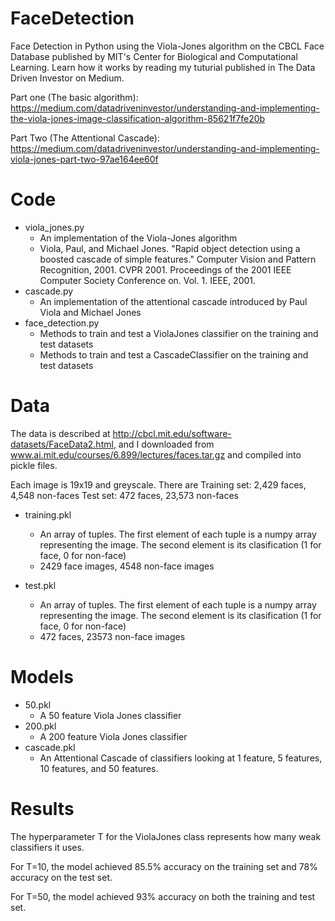 # FaceDetection
Face Detection in Python using the Viola-Jones algorithm on the CBCL Face Database published by MIT's Center for Biological and Computational Learning. Learn how it works by reading my tuturial published in The Data Driven Investor on Medium.

Part one (The basic algorithm): https://medium.com/datadriveninvestor/understanding-and-implementing-the-viola-jones-image-classification-algorithm-85621f7fe20b

Part Two (The Attentional Cascade): https://medium.com/datadriveninvestor/understanding-and-implementing-viola-jones-part-two-97ae164ee60f

# Code
- viola_jones.py
  - An implementation of the Viola-Jones algorithm
  - Viola, Paul, and Michael Jones. "Rapid object detection using a boosted cascade of simple features." Computer Vision and Pattern Recognition, 2001. CVPR 2001. Proceedings of the 2001 IEEE Computer Society Conference on. Vol. 1. IEEE, 2001.
- cascade.py
  - An implementation of the attentional cascade introduced by Paul Viola and Michael Jones
- face_detection.py
  - Methods to train and test a ViolaJones classifier on the training and test datasets
  - Methods to train and test a CascadeClassifier on the training and test datasets

# Data
The data is described at http://cbcl.mit.edu/software-datasets/FaceData2.html, and I downloaded from www.ai.mit.edu/courses/6.899/lectures/faces.tar.gz and compiled into pickle files.

Each image is 19x19 and greyscale. There are Training set:  2,429 faces, 4,548 non-faces
Test set: 472 faces, 23,573 non-faces 

- training.pkl
  - An array of tuples. The first element of each tuple is a numpy array representing the image. The second element is its clasification (1 for face, 0 for non-face)
  - 2429 face images, 4548 non-face images

- test.pkl
  - An array of tuples. The first element of each tuple is a numpy array representing the image. The second element is its clasification (1 for face, 0 for non-face)
  - 472 faces, 23573 non-face images

# Models
- 50.pkl
  - A 50 feature Viola Jones classifier
- 200.pkl
  - A 200 feature Viola Jones classifier
- cascade.pkl
  - An Attentional Cascade of classifiers looking at 1 feature, 5 features, 10 features, and 50 features.

# Results
The hyperparameter T for the ViolaJones class represents how many weak classifiers it uses. 

For T=10, the model achieved 85.5% accuracy on the training set and 78% accuracy on the test set.

For T=50, the model achieved 93% accuracy on both the training and test set.

